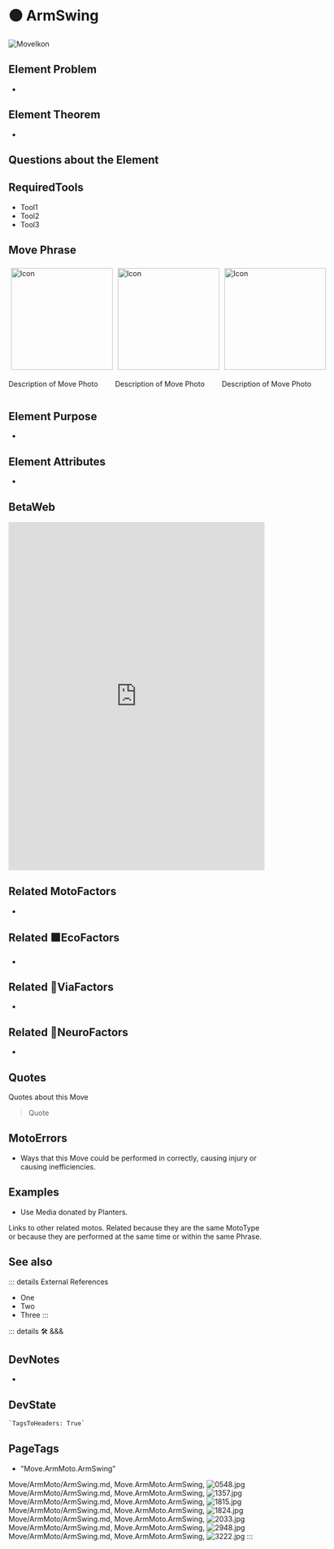 
# 🟠 <moto>ArmSwing</moto>

![MoveIkon](/Move/Move_Ikon.png)

## Element Problem

-

## Element Theorem

-

## Questions about the Element

## RequiredTools

- Tool1
- Tool2
- Tool3

## <moto>Move Phrase</moto>

<div style="display: flex">
    <div>
        <img style="margin: 5px" height="200" width="200" alt="Icon" src="/Move/Moto_Icon.png"/>
        <p>Description of Move Photo</p>
    </div>
    <div>
        <img style="margin: 5px" height="200" width="200" alt="Icon" src="/Move/Moto_Icon.png"/>
        <p>Description of Move Photo</p>
    </div>
    <div>
        <img style="margin: 5px" height="200" width="200" alt="Icon" src="/Move/Moto_Icon.png"/>
        <p>Description of Move Photo</p>
    </div>
</div>

## Element Purpose

-

## Element Attributes

-

## BetaWeb

<iframe
    width="100%"
    height="684"
    frameborder="0"
    src="https://observablehq.com/embed/@d3/force-directed-graph/2?cells=chart"
></iframe>

## Related <moto>MotoFactors</moto>

-

## Related 🟩<eko>EcoFactors</eko>

-

## Related 🔻<via>ViaFactors</via>

-

## Related 💜<neuro>NeuroFactors</neuro>

-  

## Quotes

Quotes about this Move

> Quote

## MotoErrors

- Ways that this Move could be performed in correctly, causing injury or causing inefficiencies.

## Examples

- Use Media donated by Planters.

Links to other related motos. Related because they are the same MotoType or because they are performed at the same time or within the same Phrase.

## See also

::: details External References

- One
- Two
- Three
:::

::: details 🛠 <dev>&&&</dev>

## DevNotes

-

## DevState

```py
`TagsToHeaders: True`
```

<h2>PageTags</h2>

- "Move.ArmMoto.ArmSwing"

Move/ArmMoto/ArmSwing.md, <dev>Move.ArmMoto.ArmSwing</dev>, ![0548.jpg](/PaperPhoto/0548.jpg)
Move/ArmMoto/ArmSwing.md, <dev>Move.ArmMoto.ArmSwing</dev>, ![1357.jpg](/PaperPhoto/1357.jpg)
Move/ArmMoto/ArmSwing.md, <dev>Move.ArmMoto.ArmSwing</dev>, ![1815.jpg](/PaperPhoto/1815.jpg)
Move/ArmMoto/ArmSwing.md, <dev>Move.ArmMoto.ArmSwing</dev>, ![1824.jpg](/PaperPhoto/1824.jpg)
Move/ArmMoto/ArmSwing.md, <dev>Move.ArmMoto.ArmSwing</dev>, ![2033.jpg](/PaperPhoto/2033.jpg)
Move/ArmMoto/ArmSwing.md, <dev>Move.ArmMoto.ArmSwing</dev>, ![2948.jpg](/PaperPhoto/2948.jpg)
Move/ArmMoto/ArmSwing.md, <dev>Move.ArmMoto.ArmSwing</dev>, ![3222.jpg](/PaperPhoto/3222.jpg)
:::
